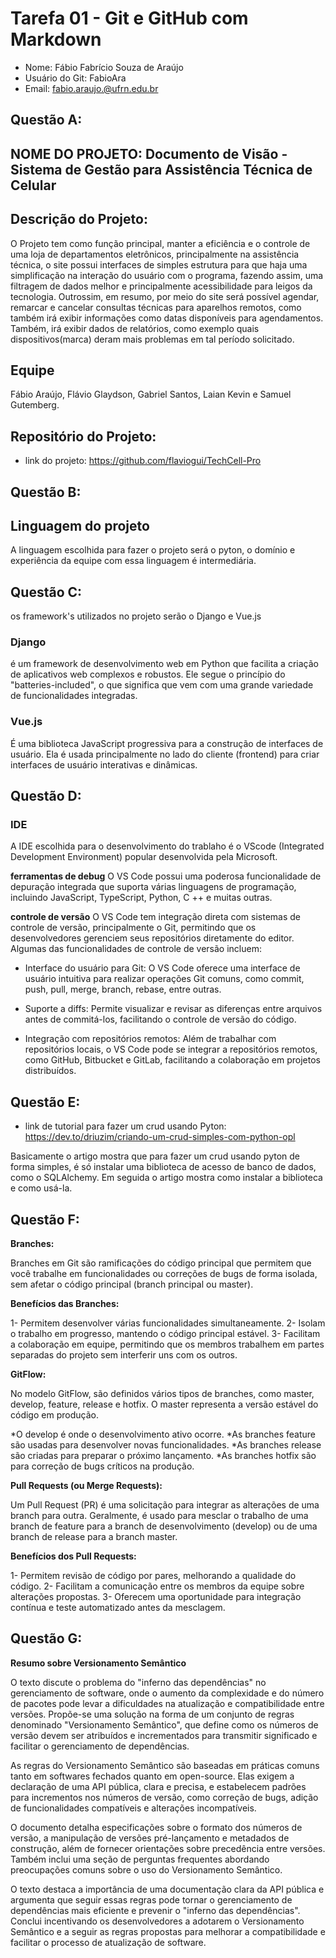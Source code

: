 # Tarefa 01 - Git e GitHub com Markdown

* Nome: Fábio Fabrício Souza de Araújo
* Usuário do Git: FabioAra
* Email: fabio.araujo.@ufrn.edu.br

## Questão A:
## NOME DO PROJETO: Documento de Visão - Sistema de Gestão para Assistência Técnica de Celular
## Descrição do Projeto: 
O Projeto tem como função principal, manter a eficiência e o controle de uma loja de departamentos eletrônicos, principalmente na assistência técnica, o site possui interfaces de simples estrutura para que haja uma simplificação na interação do usuário com o programa, fazendo assim, uma filtragem de dados melhor e principalmente acessibilidade para leigos da tecnologia. Outrossim, em resumo, por meio do site será possível agendar, remarcar e cancelar consultas técnicas para aparelhos remotos, como também irá exibir informações como datas disponíveis para agendamentos. Também, irá exibir dados de relatórios, como exemplo quais dispositivos(marca) deram mais problemas em tal período solicitado.

## Equipe
Fábio Araújo, Flávio Glaydson, Gabriel Santos, Laian Kevin e Samuel Gutemberg.

## Repositório do Projeto:
* link do projeto: https://github.com/flaviogui/TechCell-Pro

## Questão B:

## Linguagem do projeto
 A linguagem escolhida para fazer o projeto será o pyton, o domínio e experiência da equipe com essa linguagem é intermediária.

## Questão C:

os framework's utilizados no projeto serão o Django e Vue.js 

### Django
é um framework de desenvolvimento web em Python que facilita a criação de aplicativos web complexos e robustos. Ele segue o princípio do "batteries-included", o que significa que vem com uma grande variedade de funcionalidades integradas.
### Vue.js
É uma biblioteca JavaScript progressiva para a construção de interfaces de usuário. Ela é usada principalmente no lado do cliente (frontend) para criar interfaces de usuário interativas e dinâmicas. 

## Questão D:

### IDE
A IDE escolhida para o desenvolvimento do trablaho é o VScode (Integrated Development Environment) popular desenvolvida pela Microsoft.

__ferramentas de debug__
O VS Code possui uma poderosa funcionalidade de depuração integrada que suporta várias linguagens de programação, incluindo JavaScript, TypeScript, Python, C ++ e muitas outras. 

__controle de versão__
O VS Code tem integração direta com sistemas de controle de versão, principalmente o Git, permitindo que os desenvolvedores gerenciem seus repositórios diretamente do editor. Algumas das funcionalidades de controle de versão incluem:

* Interface do usuário para Git: 
O VS Code oferece uma interface de usuário intuitiva para realizar operações Git comuns, como commit, push, pull, merge, branch, rebase, entre outras.

* Suporte a diffs: 
Permite visualizar e revisar as diferenças entre arquivos antes de commitá-los, facilitando o controle de versão do código.

* Integração com repositórios remotos: 
Além de trabalhar com repositórios locais, o VS Code pode se integrar a repositórios remotos, como GitHub, Bitbucket e GitLab, facilitando a colaboração em projetos distribuídos.

## Questão E:

* link de tutorial para fazer um crud usando Pyton: https://dev.to/driuzim/criando-um-crud-simples-com-python-opl

Basicamente o artigo mostra que para fazer um crud usando pyton de forma simples, é só instalar uma biblioteca de acesso de banco de dados, como o SQLAlchemy. Em seguida o artigo mostra como instalar a biblioteca e como usá-la.

## Questão F:

__Branches:__

Branches em Git são ramificações do código principal que permitem que você trabalhe em funcionalidades ou correções de bugs de forma isolada, sem afetar o código principal (branch principal ou master).

__Benefícios das Branches:__

1- Permitem desenvolver várias funcionalidades simultaneamente.
2- Isolam o trabalho em progresso, mantendo o código principal estável.
3- Facilitam a colaboração em equipe, permitindo que os membros trabalhem em partes separadas do projeto sem interferir uns com os outros.

__GitFlow:__

No modelo GitFlow, são definidos vários tipos de branches, como master, develop, feature, release e hotfix.
O master representa a versão estável do código em produção.

*O develop é onde o desenvolvimento ativo ocorre.
*As branches feature são usadas para desenvolver novas funcionalidades.
*As branches release são criadas para preparar o próximo lançamento.
*As branches hotfix são para correção de bugs críticos na produção.

__Pull Requests (ou Merge Requests):__


Um Pull Request (PR) é uma solicitação para integrar as alterações de uma branch para outra.
Geralmente, é usado para mesclar o trabalho de uma branch de feature para a branch de desenvolvimento (develop) ou de uma branch de release para a branch master.

__Benefícios dos Pull Requests:__

1- Permitem revisão de código por pares, melhorando a qualidade do código.
2- Facilitam a comunicação entre os membros da equipe sobre alterações propostas.
3- Oferecem uma oportunidade para integração contínua e teste automatizado antes da mesclagem.

## Questão G:

__Resumo sobre Versionamento Semântico__

O texto discute o problema do "inferno das dependências" no gerenciamento de software, onde o aumento da complexidade e do número de pacotes pode levar a dificuldades na atualização e compatibilidade entre versões. Propõe-se uma solução na forma de um conjunto de regras denominado "Versionamento Semântico", que define como os números de versão devem ser atribuídos e incrementados para transmitir significado e facilitar o gerenciamento de dependências.

As regras do Versionamento Semântico são baseadas em práticas comuns tanto em softwares fechados quanto em open-source. Elas exigem a declaração de uma API pública, clara e precisa, e estabelecem padrões para incrementos nos números de versão, como correção de bugs, adição de funcionalidades compatíveis e alterações incompatíveis.

O documento detalha especificações sobre o formato dos números de versão, a manipulação de versões pré-lançamento e metadados de construção, além de fornecer orientações sobre precedência entre versões. Também inclui uma seção de perguntas frequentes abordando preocupações comuns sobre o uso do Versionamento Semântico.

O texto destaca a importância de uma documentação clara da API pública e argumenta que seguir essas regras pode tornar o gerenciamento de dependências mais eficiente e prevenir o "inferno das dependências". Conclui incentivando os desenvolvedores a adotarem o Versionamento Semântico e a seguir as regras propostas para melhorar a compatibilidade e facilitar o processo de atualização de software.



